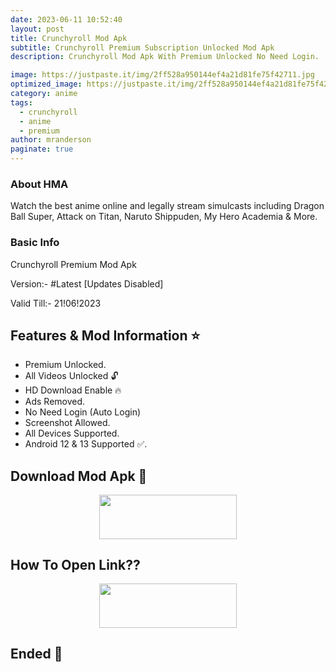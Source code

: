 ```yaml
---
date: 2023-06-11 10:52:40
layout: post
title: Crunchyroll Mod Apk
subtitle: Crunchyroll Premium Subscription Unlocked Mod Apk
description: Crunchyroll Mod Apk With Premium Unlocked No Need Login.

image: https://justpaste.it/img/2ff528a950144ef4a21d81fe75f42711.jpg
optimized_image: https://justpaste.it/img/2ff528a950144ef4a21d81fe75f42711.jpg
category: anime
tags:
  - crunchyroll
  - anime
  - premium
author: mranderson
paginate: true
---
```


### About HMA 
Watch the best anime online and legally stream simulcasts including Dragon Ball Super, Attack on Titan, Naruto Shippuden, My Hero Academia & More.

### Basic Info
Crunchyroll Premium Mod Apk

Version:-  #Latest [Updates Disabled]

Valid Till:- 21!06!2023

<!--page-->

## Features & Mod Information ⭐

- Premium Unlocked.
- All Videos Unlocked 🔓
- HD Download Enable 🔥
- Ads Removed.
- No Need Login (Auto Login)
- Screenshot Allowed.
- All Devices Supported.
- Android 12 & 13 Supported ✅.


## Download Mod Apk 📩

<p align="center"><a href="https://m.easysky.in/RnMc"><img src="https://img.shields.io/badge/Download-Now-black?&style=for-the-badge&logo=download" width="220" height="70.45"></a></p>


## How To Open Link??

<p align="center"><a href="https://t.me/HowToRedirect/9"><img src="https://img.shields.io/badge/HowToOpen-Link-black?&style=for-the-badge&logo=telegram" width="220" height="70.45"></a></p>

## Ended 👀